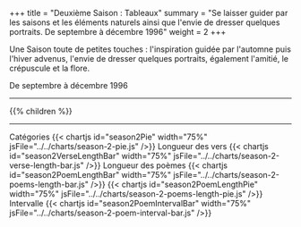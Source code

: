 +++
title = "Deuxième Saison : Tableaux"
summary = "Se laisser guider par les saisons et les éléments naturels ainsi que l'envie de dresser quelques portraits. De septembre à décembre 1996"
weight = 2
+++

Une Saison toute de petites touches : l'inspiration guidée par l'automne puis l'hiver advenus, l'envie de dresser quelques portraits, également l'amitié, le crépuscule et la flore.

De septembre à décembre 1996

---
{{% children  %}}

---
Catégories
{{< chartjs id="season2Pie" width="75%" jsFile="../../charts/season-2-pie.js" />}}
Longueur des vers
{{< chartjs id="season2VerseLengthBar" width="75%" jsFile="../../charts/season-2-verse-length-bar.js" />}}
Longueur des poèmes
{{< chartjs id="season2PoemLengthBar" width="75%" jsFile="../../charts/season-2-poems-length-bar.js" />}}
{{< chartjs id="season2PoemLengthPie" width="75%" jsFile="../../charts/season-2-poems-length-pie.js" />}}
Intervalle
{{< chartjs id="season2PoemIntervalBar" width="75%" jsFile="../../charts/season-2-poem-interval-bar.js" />}}
